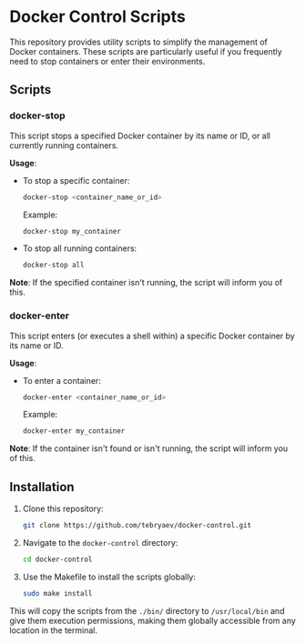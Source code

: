 # Docker Control Scripts

This repository provides utility scripts to simplify the management of Docker containers. These scripts are particularly useful if you frequently need to stop containers or enter their environments.

## Scripts

### docker-stop

This script stops a specified Docker container by its name or ID, or all currently running containers.

**Usage**:

- To stop a specific container:
    ```bash
    docker-stop <container_name_or_id>
    ```

    Example:
    ```bash
    docker-stop my_container
    ```

- To stop all running containers:
    ```bash
    docker-stop all
    ```

**Note**: If the specified container isn't running, the script will inform you of this.

### docker-enter

This script enters (or executes a shell within) a specific Docker container by its name or ID.

**Usage**:

- To enter a container:
    ```bash
    docker-enter <container_name_or_id>
    ```

    Example:
    ```bash
    docker-enter my_container
    ```

**Note**: If the container isn't found or isn't running, the script will inform you of this.

## Installation

1. Clone this repository:
    ```bash
    git clone https://github.com/tebryaev/docker-control.git
    ```

2. Navigate to the `docker-control` directory:
    ```bash
    cd docker-control
    ```

3. Use the Makefile to install the scripts globally:
    ```bash
    sudo make install
    ```

This will copy the scripts from the `./bin/` directory to `/usr/local/bin` and give them execution permissions, making them globally accessible from any location in the terminal.